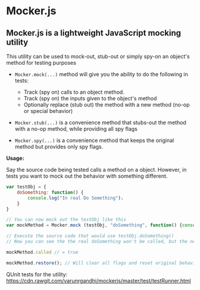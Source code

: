 # Mocker.js 

## Mocker.js is a lightweight JavaScript mocking utility


This utility can be used to mock-out, stub-out or simply spy-on an object's method for testing purposes

* `Mocker.mock(...)` method will give you the ability to do the following in tests:
    * Track (spy on) calls to an object method.
    * Track (spy on) the inputs given to the object's method
    * Optionally replace (stub out) the method with a new method (no-op or special behavior)

* `Mocker.stub(...)` is a convenience method that stubs-out the method with a no-op method, while providing all spy flags

* `Mocker.spy(...)` is a convenience method that keeps the original method but provides only spy flags.


**Usage:**

Say the source code being tested calls a method on a object. 
However, in tests you want to mock out the behavior with something different.

```js
var testObj = {
    doSomething: function() {
        console.log("In real Do Something");
    }
}

// You can now mock out the testObj like this 
var mockMethod = Mocker.mock (testObj, "doSomething", function() {console.log("In mock do something.");});

// Execute the source code that would use testObj.doSomething()
// Now you can see the the real doSomething won't be called, but the new mock doSomething should be called.

mockMethod.called // = true

mockMethod.restore(); // Will clear all flags and reset original behaviors.
```

QUnit tests for the utility: https://cdn.rawgit.com/varunrgandhi/mockerjs/master/test/testRunner.html
